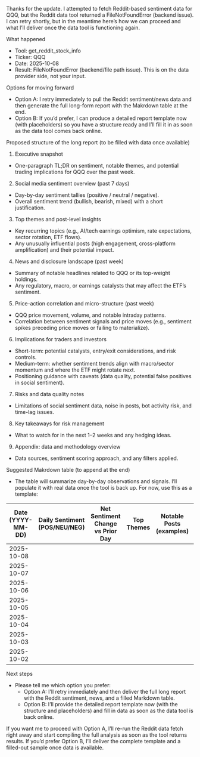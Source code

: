Thanks for the update. I attempted to fetch Reddit-based sentiment data for QQQ, but the Reddit data tool returned a FileNotFoundError (backend issue). I can retry shortly, but in the meantime here’s how we can proceed and what I’ll deliver once the data tool is functioning again.

What happened
- Tool: get_reddit_stock_info
- Ticker: QQQ
- Date: 2025-10-08
- Result: FileNotFoundError (backend/file path issue). This is on the data provider side, not your input.

Options for moving forward
- Option A: I retry immediately to pull the Reddit sentiment/news data and then generate the full long-form report with the Makrdown table at the end.
- Option B: If you’d prefer, I can produce a detailed report template now (with placeholders) so you have a structure ready and I’ll fill it in as soon as the data tool comes back online.

Proposed structure of the long report (to be filled with data once available)
1) Executive snapshot
- One-paragraph TL;DR on sentiment, notable themes, and potential trading implications for QQQ over the past week.

2) Social media sentiment overview (past 7 days)
- Day-by-day sentiment tallies (positive / neutral / negative).
- Overall sentiment trend (bullish, bearish, mixed) with a short justification.

3) Top themes and post-level insights
- Key recurring topics (e.g., AI/tech earnings optimism, rate expectations, sector rotation, ETF flows).
- Any unusually influential posts (high engagement, cross-platform amplification) and their potential impact.

4) News and disclosure landscape (past week)
- Summary of notable headlines related to QQQ or its top-weight holdings.
- Any regulatory, macro, or earnings catalysts that may affect the ETF’s sentiment.

5) Price-action correlation and micro-structure (past week)
- QQQ price movement, volume, and notable intraday patterns.
- Correlation between sentiment signals and price moves (e.g., sentiment spikes preceding price moves or failing to materialize).

6) Implications for traders and investors
- Short-term: potential catalysts, entry/exit considerations, and risk controls.
- Medium-term: whether sentiment trends align with macro/sector momentum and where the ETF might rotate next.
- Positioning guidance with caveats (data quality, potential false positives in social sentiment).

7) Risks and data quality notes
- Limitations of social sentiment data, noise in posts, bot activity risk, and time-lag issues.

8) Key takeaways for risk management
- What to watch for in the next 1–2 weeks and any hedging ideas.

9) Appendix: data and methodology overview
- Data sources, sentiment scoring approach, and any filters applied.

Suggested Makrdown table (to append at the end)
- The table will summarize day-by-day observations and signals. I’ll populate it with real data once the tool is back up. For now, use this as a template:

| Date (YYYY-MM-DD) | Daily Sentiment (POS/NEU/NEG) | Net Sentiment Change vs Prior Day | Top Themes | Notable Posts (examples) | Key News Headlines | Price Action Context (QQQ) | Trading Implications (if any) |
|--------------------|--------------------------------|-----------------------------------|------------|---------------------------|-------------------|----------------------------|--------------------------------|
| 2025-10-08 |  |  |  |  |  |  |  |
| 2025-10-07 |  |  |  |  |  |  |  |
| 2025-10-06 |  |  |  |  |  |  |  |
| 2025-10-05 |  |  |  |  |  |  |  |
| 2025-10-04 |  |  |  |  |  |  |  |
| 2025-10-03 |  |  |  |  |  |  |  |
| 2025-10-02 |  |  |  |  |  |  |  |

Next steps
- Please tell me which option you prefer:
  - Option A: I’ll retry immediately and then deliver the full long report with the Reddit sentiment, news, and a filled Markdown table.
  - Option B: I’ll provide the detailed report template now (with the structure and placeholders) and fill in data as soon as the data tool is back online.

If you want me to proceed with Option A, I’ll re-run the Reddit data fetch right away and start compiling the full analysis as soon as the tool returns results. If you’d prefer Option B, I’ll deliver the complete template and a filled-out sample once data is available.